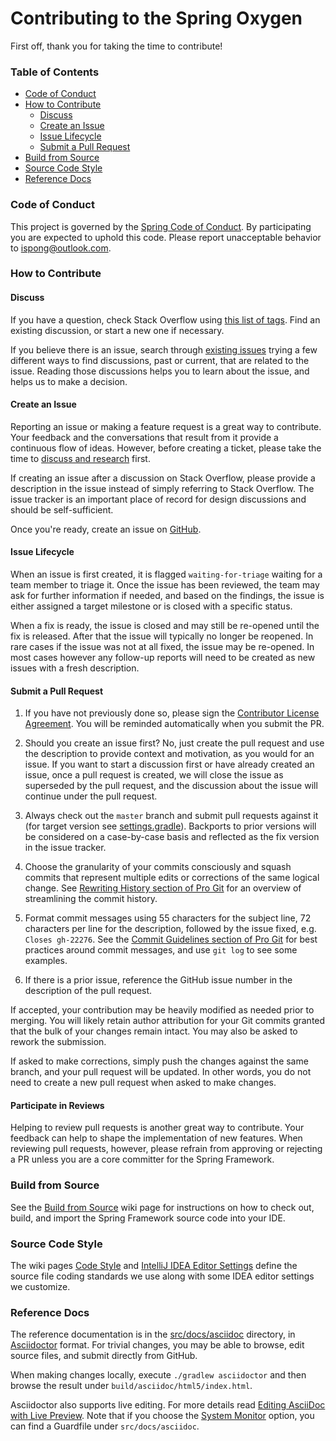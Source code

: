 # Contributing to the Spring Oxygen

First off, thank you for taking the time to contribute! 

### Table of Contents

* [Code of Conduct](#code-of-conduct)
* [How to Contribute](#how-to-contribute)
  * [Discuss](#discuss)
  * [Create an Issue](#create-an-issue)
  * [Issue Lifecycle](#issue-lifecycle)
  * [Submit a Pull Request](#submit-a-pull-request)
* [Build from Source](#build-from-source)
* [Source Code Style](#source-code-style)
* [Reference Docs](#reference-docs)

### Code of Conduct

This project is governed by the [Spring Code of Conduct](CODE_OF_CONDUCT.md).
By participating you are expected to uphold this code.
Please report unacceptable behavior to ispong@outlook.com.

### How to Contribute

#### Discuss

If you have a question, check Stack Overflow using
[this list of tags](https://stackoverflow.com/questions/tagged/spring-oxygen?tab=Newest).
Find an existing discussion, or start a new one if necessary.

If you believe there is an issue, search through
[existing issues](https://github.com/ispong/spring-oxygen/issues) trying a
few different ways to find discussions, past or current, that are related to the issue.
Reading those discussions helps you to learn about the issue, and helps us to make a
decision.


#### Create an Issue

Reporting an issue or making a feature request is a great way to contribute. Your feedback
and the conversations that result from it provide a continuous flow of ideas. However,
before creating a ticket, please take the time to [discuss and research](#discuss) first.

If creating an issue after a discussion on Stack Overflow, please provide a description
in the issue instead of simply referring to Stack Overflow. The issue tracker is an
important place of record for design discussions and should be self-sufficient.

Once you're ready, create an issue on
[GitHub](https://github.com/ispong/spring-oxygen/issues).

#### Issue Lifecycle

When an issue is first created, it is flagged `waiting-for-triage` waiting for a team
member to triage it. Once the issue has been reviewed, the team may ask for further
information if needed, and based on the findings, the issue is either assigned a target
milestone or is closed with a specific status.

When a fix is ready, the issue is closed and may still be re-opened until the fix is
released. After that the issue will typically no longer be reopened. In rare cases if the
issue was not at all fixed, the issue may be re-opened. In most cases however any
follow-up reports will need to be created as new issues with a fresh description.

#### Submit a Pull Request

1. If you have not previously done so, please sign the
[Contributor License Agreement](https://cla.pivotal.io/sign/spring). You will be reminded
automatically when you submit the PR.

1. Should you create an issue first? No, just create the pull request and use the
description to provide context and motivation, as you would for an issue. If you want
to start a discussion first or have already created an issue, once a pull request is
created, we will close the issue as superseded by the pull request, and the discussion
about the issue will continue under the pull request.

1. Always check out the `master` branch and submit pull requests against it
(for target version see [settings.gradle](settings.gradle)).
Backports to prior versions will be considered on a case-by-case basis and reflected as
the fix version in the issue tracker.

1. Choose the granularity of your commits consciously and squash commits that represent
multiple edits or corrections of the same logical change. See
[Rewriting History section of Pro Git](https://git-scm.com/book/en/Git-Tools-Rewriting-History)
for an overview of streamlining the commit history.

1. Format commit messages using 55 characters for the subject line, 72 characters per line
for the description, followed by the issue fixed, e.g. `Closes gh-22276`. See the
[Commit Guidelines section of Pro Git](https://git-scm.com/book/en/Distributed-Git-Contributing-to-a-Project#Commit-Guidelines)
for best practices around commit messages, and use `git log` to see some examples.

1. If there is a prior issue, reference the GitHub issue number in the description of the
pull request.

If accepted, your contribution may be heavily modified as needed prior to merging.
You will likely retain author attribution for your Git commits granted that the bulk of
your changes remain intact. You may also be asked to rework the submission.

If asked to make corrections, simply push the changes against the same branch, and your
pull request will be updated. In other words, you do not need to create a new pull request
when asked to make changes.

#### Participate in Reviews

Helping to review pull requests is another great way to contribute. Your feedback
can help to shape the implementation of new features. When reviewing pull requests,
however, please refrain from approving or rejecting a PR unless you are a core
committer for the Spring Framework.

### Build from Source

See the [Build from Source](https://github.com/spring-projects/spring-framework/wiki/Build-from-Source)
wiki page for instructions on how to check out, build, and import the Spring Framework
source code into your IDE.

### Source Code Style

The wiki pages
[Code Style](https://github.com/spring-projects/spring-framework/wiki/Code-Style) and
[IntelliJ IDEA Editor Settings](https://github.com/spring-projects/spring-framework/wiki/IntelliJ-IDEA-Editor-Settings)
define the source file coding standards we use along with some IDEA editor settings we customize.

### Reference Docs

The reference documentation is in the [src/docs/asciidoc](src/docs/asciidoc) directory, in
[Asciidoctor](https://asciidoctor.org/) format. For trivial changes, you may be able to browse,
edit source files, and submit directly from GitHub.

When making changes locally, execute `./gradlew asciidoctor` and then browse the result under
`build/asciidoc/html5/index.html`.

Asciidoctor also supports live editing. For more details read
[Editing AsciiDoc with Live Preview](https://asciidoctor.org/docs/editing-asciidoc-with-live-preview/).
Note that if you choose the
[System Monitor](https://asciidoctor.org/docs/editing-asciidoc-with-live-preview/#using-a-system-monitor)
option, you can find a Guardfile under `src/docs/asciidoc`.
